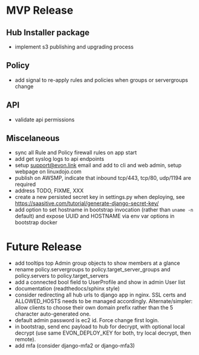 # MVP Release

## Hub Installer package

* implement s3 publishing and upgrading process

## Policy

* add signal to re-apply rules and policies when groups or servergroups change

## API

* validate api permissions

## Miscelaneous

* sync all Rule and Policy firewall rules on app start
* add get syslog logs to api endpoints
* setup support@evon.link email and add to cli and web admin, setup webpage on linuxdojo.com
* publish on AWSMP, indicate that inbound tcp/443, tcp/80, udp/1194 are required
* address TODO, FIXME, XXX
* create a new persisted secret key in settings.py when deploying, see https://saasitive.com/tutorial/generate-django-secret-key/
* add option to set hostname in bootstrap invocation (rather than `uname -n` default) and expose UUID and HOSTNAME via env var options in bootstrap docker

# Future Release

* add tooltips top Admin group objects to show members at a glance
* rename policy.servergroups to policy.target_server_groups and policy.servers to policy.target_servers
* add a connected bool field to UserProfile and show in admin User list
* documentation (readthedocs/sphinx style)
* consider redirecting all hub urls to django app in nginx. SSL certs and ALLOWED_HOSTS needs to be managed accordingly. Alternate/simpler: allow clients to choose their own domain prefix rather than the 5 character auto-generated one.
* default admin password is ec2 id. Force change first login.
* in bootstrap, send enc payload to hub for decrypt, with optional local decrypt (use same EVON_DEPLOY_KEY for both, try local decrypt, then remote).
* add mfa (consider django-mfa2 or django-mfa3)
